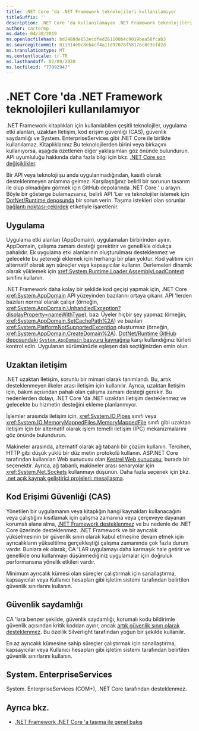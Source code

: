 ```yaml
---
title: .NET Core 'da .NET Framework teknolojileri kullanılamıyor
titleSuffix: ''
description: .NET Core 'da kullanılamayan .NET Framework teknolojileri hakkında bilgi edinin
author: cartermp
ms.date: 04/30/2019
ms.openlocfilehash: bd2488de653ecdfed261100b4c9019bea58fcab3
ms.sourcegitcommit: 011314e0c8eb4cf4a11d92078f58176c8c3efd2d
ms.translationtype: MT
ms.contentlocale: tr-TR
ms.lasthandoff: 02/09/2020
ms.locfileid: "77092947"
---
```

# <a name="net-framework-technologies-unavailable-on-net-core"></a>.NET Core 'da .NET Framework teknolojileri kullanılamıyor

.NET Framework kitaplıkları için kullanılabilen çeşitli teknolojiler, uygulama etki alanları, uzaktan Iletişim, kod erişim güvenliği (CAS), güvenlik saydamlığı ve System. EnterpriseServices gibi .NET Core ile birlikte kullanılamaz. Kitaplıklarınız Bu teknolojilerden birini veya birkaçını kullanıyorsa, aşağıda özetlenen diğer yaklaşımları göz önünde bulundurun. API uyumluluğu hakkında daha fazla bilgi için bkz. [.NET Core son değişiklikler](../compatibility/breaking-changes.md).

Bir API veya teknoloji şu anda uygulanmadığından, kasıtlı olarak desteklenmeyen anlamına gelmez. Karşılaştığınız belirli bir sorunun tasarım ile olup olmadığını görmek için GitHub depolarında .NET Core ' u arayın. Böyle bir gösterge bulamazsanız, belirli API 'Ler ve teknolojiler istemek için [DotNet/Runtime deposunda](https://github.com/dotnet/runtime/issues) bir sorun verin. Taşıma istekleri olan sorunlar [bağlantı noktası-çekirdek](https://github.com/dotnet/runtime/labels/port-to-core) etiketiyle işaretlenir.

## <a name="appdomains"></a>Uygulama

Uygulama etki alanları (AppDomain), uygulamaları birbirinden ayırır. AppDomain, çalışma zamanı desteği gerektirir ve genellikle oldukça pahalıdır. Ek uygulama etki alanlarının oluşturulması desteklenmez ve gelecekte bu yeteneği eklemek için herhangi bir plan yoktur. Kod yalıtımı için alternatif olarak ayrı süreçler veya kapsayıcılar kullanın. Derlemeleri dinamik olarak yüklemek için <xref:System.Runtime.Loader.AssemblyLoadContext> sınıfını kullanın.

.NET Framework daha kolay bir şekilde kod geçişi yapmak için, .NET Core <xref:System.AppDomain> API yüzeyinden bazılarını ortaya çıkarır. API 'lerden bazıları normal olarak çalışır (örneğin, <xref:System.AppDomain.UnhandledException?displayProperty=nameWithType>), bazı Üyeler hiçbir şey yapmaz (örneğin, <xref:System.AppDomain.SetCachePath%2A>) ve bazıları <xref:System.PlatformNotSupportedException> oluşturmaz (örneğin, <xref:System.AppDomain.CreateDomain%2A>). [DotNet/Runtime GitHub deposundaki](https://github.com/dotnet/runtime) [`System.AppDomain` başvuru kaynağına](https://github.com/dotnet/runtime/blob/master/src/libraries/System.Private.CoreLib/src/System/AppDomain.cs) karşı kullandığınız türleri kontrol edin. Uygulanan sürümünüzle eşleşen dalı seçtiğinizden emin olun.

## <a name="remoting"></a>Uzaktan iletişim

.NET uzaktan Iletişim, sorunlu bir mimari olarak tanımlandı. Bu, artık desteklenmeyen ilkeler arası iletişim için kullanılır. Ayrıca, uzaktan Iletişim için, bakım açısından pahalı olan çalışma zamanı desteği gerekir. Bu nedenlerden dolayı, .NET Core 'da .NET uzaktan Iletişim desteklenmez ve gelecekte bu hizmetin desteğini ekleme planlanmıyor.

İşlemler arasında iletişim için, <xref:System.IO.Pipes> sınıfı veya <xref:System.IO.MemoryMappedFiles.MemoryMappedFile> sınıfı gibi uzaktan iletişim için bir alternatif olarak işlem temelli iletişim (IPC) mekanizmalarını göz önünde bulundurun.

Makineler arasında, alternatif olarak ağ tabanlı bir çözüm kullanın. Tercihen, HTTP gibi düşük yüklü bir düz metin protokolü kullanın. ASP.NET Core tarafından kullanılan Web sunucusu olan [Kestrel Web sunucusu](https://docs.microsoft.com/aspnet/core/fundamentals/servers/kestrel), burada bir seçenektir. Ayrıca, ağ tabanlı, makineler arası senaryolar için <xref:System.Net.Sockets> kullanmayı düşünün. Daha fazla seçenek için bkz. [.net açık kaynak geliştirici projeleri: mesajlaşma](https://github.com/Microsoft/dotnet/blob/master/dotnet-developer-projects.md#messaging).

## <a name="code-access-security-cas"></a>Kod Erişimi Güvenliği (CAS)

Yönetilen bir uygulamanın veya kitaplığın hangi kaynakları kullanacağını veya çalıştığını kısıtlamak için çalışma zamanına veya çerçeveye dayanan korumalı alana alma, [.NET Framework desteklenmez](../../framework/misc/code-access-security.md) ve bu nedenle de .NET Core üzerinde desteklenmez. .NET Framework ve bir ayrıcalık yükselmesinin bir güvenlik sınırı olarak kabul etmesine devam etmek için ayrıcalıkların yükseltilme gerçekleştiği çalışma zamanında çok fazla durum vardır. Bunlara ek olarak, CA 'LAR uygulamayı daha karmaşık hale getirir ve genellikle onu kullanmayı düşünmediğiniz uygulamalar için doğruluk performansına yönelik etkileri vardır.

Minimum ayrıcalık kümesi olan süreçler çalıştırmak için sanallaştırma, kapsayıcılar veya Kullanıcı hesapları gibi işletim sistemi tarafından belirtilen güvenlik sınırlarını kullanın.

## <a name="security-transparency"></a>Güvenlik saydamlığı

CA 'lara benzer şekilde, güvenlik saydamlığı, korumalı kodu bildirimle güvenlik açısından kritik koddan ayırır, ancak [artık güvenlik sınırı olarak desteklenmez](../../framework/misc/security-transparent-code.md). Bu özellik Silverlight tarafından yoğun bir şekilde kullanılır.

En az ayrıcalık kümesine sahip süreçler çalıştırmak için sanallaştırma, kapsayıcılar veya Kullanıcı hesapları gibi işletim sistemi tarafından belirtilen güvenlik sınırlarını kullanın.

## <a name="systementerpriseservices"></a>System. EnterpriseServices

System. EnterpriseServices (COM+), .NET Core tarafından desteklenmez.

## <a name="see-also"></a>Ayrıca bkz.

- [.NET Framework .NET Core 'a taşıma ile genel bakış](../porting/index.md)
